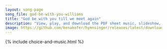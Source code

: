 ```yaml
---
layout: song-page
song_file: god-be-with-you-williams
title: "God be with you till we meet again"
description: "View, play, and download the PDF sheet music, slideshow, and audio. Lyrics: God be with you till we meet again; loving counsels guide, uphold you, may the Shepherd's care enfold you; God be with you till we meet again.  God be... english theist 4part"
image: https://github.com/kenakofer/hymnsinger/releases/latest/download/god-be-with-you-williams-trad.png
---
```


{% include choice-and-music.html %}